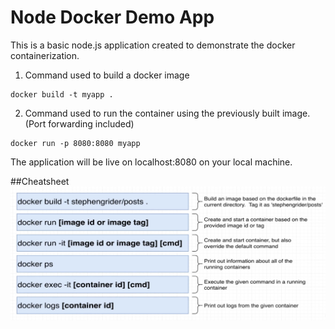 # Node Docker Demo App

This is a basic node.js application created to demonstrate the docker containerization.

1. Command used to build a docker image 
```
docker build -t myapp . 
```

2. Command used to run the container using the previously built image. (Port forwarding included)
```
docker run -p 8080:8080 myapp
```

The application will be live on localhost:8080 on your local machine.

##Cheatsheet
![Capture](https://github.com/HabeebUllahTabrez/node-docker-app/blob/main/sheet.PNG?raw=true)
